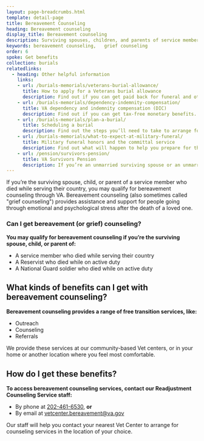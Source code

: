 ```yaml
---
layout: page-breadcrumbs.html
template: detail-page
title: Bereavement Counseling
heading: Bereavement counseling
display_title: Bereavement counseling
description: Surviving spouses, children, and parents of service members who died while serving may qualify for bereavement counseling services, also known as grief counseling. Counseling provides emotional and psychological support after the death of a loved one. 
keywords: bereavement counseling,	grief counseling
order: 6
spoke: Get benefits
collection: burials
relatedlinks:
  - heading: Other helpful information
    links:
    - url: /burials-memorials/veterans-burial-allowance/
      title: How to apply for a Veterans burial allowance
      description: Find out if you can get paid back for funeral and other burial costs.
    - url: /burials-memorials/dependency-indemnity-compensation/
      title: VA dependency and indemnity compensation (DIC)
      description: Find out if you can get tax-free monetary benefits.
    - url: /burials-memorials/plan-a-burial/
      title: Scheduling a burial
      description: Find out the steps you’ll need to take to arrange for a service member, Veteran, or eligible family member’s burial.
    - url: /burials-memorials/what-to-expect-at-military-funeral/
      title: Military funeral honors and the committal service
      description: Find out what will happen to help you prepare for this day.
    - url: /pension/survivors-pension/
      title: VA Survivors Pension
      description: If you’re an unmarried surviving spouse or an unmarried child of a deceased Veteran with wartime service, find out if you can get monthly payments.
---
```


<div class="va-introtext">

If you’re the surviving spouse, child, or parent of a service member who died while serving their country, you may qualify for bereavement counseling through VA. Bereavement counseling (also sometimes called "grief counseling") provides assistance and support for people going through emotional and psychological stress after the death of a loved one.

</div>

<div class="feature" markdown=“1”>

### Can I get bereavement (or grief) counseling?

**You may qualify for bereavement counseling if you’re the surviving spouse, child, or parent of:**
- A service member who died while serving their country
- A Reservist who died while on active duty
- A National Guard soldier who died while on active duty

</div>


## What kinds of benefits can I get with bereavement counseling?

**Bereavement counseling provides a range of free transition services, like:**

- Outreach
- Counseling
- Referrals

We provide these services at our community-based Vet centers, or in your home or another location where you feel most comfortable.

## How do I get these benefits?

**To access bereavement counseling services, contact our Readjustment Counseling Service staff:**

- By phone at <a href='tel:+1-202-461-6530'>202-461-6530</a>, **or**<br>
- By email at <a href='mailto:vetcenter.bereavement@va.gov'>vetcenter.bereavement@va.gov</a>

Our staff will help you contact your nearest Vet Center to arrange for counseling services in the location of your choice.

